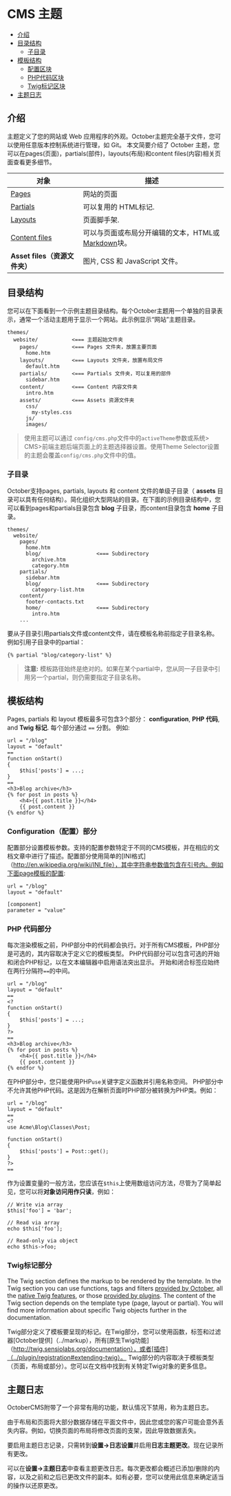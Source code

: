 # CMS 主题

- [介绍](#introduction)
- [目录结构](#directory-structure)
    - [子目录](#subdirectories)
- [模板结构](#template-structure)
    - [配置区块](#configuration-section)
    - [PHP代码区块](#php-section)
    - [Twig标记区块](#twig-section)
- [主题日志](#theme-logging)

<a name="introduction"></a>
## 介绍

主题定义了您的网站或 Web 应用程序的外观。October主题完全基于文件，您可以使用任意版本控制系统进行管理，如 Git。
本文简要介绍了 October 主题，您可以在pages(页面)，partials(部件)，layouts(布局)和content files(内容)相关页面查看更多细节。

对象 | 描述
------------- | -------------
[Pages](cms-pages.md) |网站的页面
[Partials](cms-partials.md) | 可以复用的 HTML标记.
[Layouts](layouts) | 页面脚手架.
[Content files](content) | 可以与页面或布局分开编辑的文本，HTML或[Markdown](http://daringfireball.net/projects/markdown/syntax)块。
**Asset files（资源文件夹）** |  图片, CSS 和 JavaScript 文件。

<a name="directory-structure"></a>
## 目录结构

您可以在下面看到一个示例主题目录结构。每个October主题用一个单独的目录表示，通常一个活动主题用于显示一个网站。此示例显示“网站”主题目录。

    themes/
      website/           <=== 主题起始文件夹
        pages/           <=== Pages 文件夹，放置主要页面
          home.htm
        layouts/         <=== Layouts 文件夹，放置布局文件
          default.htm
        partials/        <=== Partials 文件夹，可以复用的部件
          sidebar.htm
        content/         <=== Content 内容文件夹
          intro.htm
        assets/          <=== Assets 资源文件夹
          css/
            my-styles.css
          js/
          images/

> 使用主题可以通过 `config/cms.php`文件中的`activeTheme`参数或系统> CMS>前端主题后端页面上的主题选择器设置。使用Theme Selector设置的主题会覆盖`config/cms.php`文件中的值。

<a name="subdirectories"></a>
### 子目录

October支持pages, partials, layouts 和 content 文件的单级子目录（ **assets** 目录可以具有任何结构）。简化组织大型网站的目录。在下面的示例目录结构中，您可以看到pages和partials目录包含 **blog** 子目录，而content目录包含 **home** 子目录。

    themes/
      website/
        pages/
          home.htm
          blog/                  <=== Subdirectory
            archive.htm
            category.htm
        partials/
          sidebar.htm
          blog/                  <=== Subdirectory
            category-list.htm
        content/
          footer-contacts.txt
          home/                  <=== Subdirectory
            intro.htm
        ...
要从子目录引用partials文件或content文件，请在模板名称前指定子目录名称。例如引用子目录中的partial：

    {% partial "blog/category-list" %}

> **注意:** 模板路径始终是绝对的。如果在某个partial中，您从同一子目录中引用另一个partial，则仍需要指定子目录名称。
<a name="template-structure"></a>
## 模板结构

Pages, partials 和 layout 模板最多可包含3个部分： **configuration**, **PHP 代码**, and **Twig 标记**.
每个部分通过 `==` 分割。
例如:

    url = "/blog"
    layout = "default"
    ==
    function onStart()
    {
        $this['posts'] = ...;
    }
    ==
    <h3>Blog archive</h3>
    {% for post in posts %}
        <h4>{{ post.title }}</h4>
        {{ post.content }}
    {% endfor %}

<a name="configuration-section"></a>
### Configuration（配置）部分

配置部分设置模板参数。支持的配置参数特定于不同的CMS模板，并在相应的文档文章中进行了描述。配置部分使用简单的[INI格式]（http://en.wikipedia.org/wiki/INI_file），其中字符串参数值包含在引号内。例如下面page模板的配置:

    url = "/blog"
    layout = "default"

    [component]
    parameter = "value"

<a name="php-section"></a>
### PHP 代码部分

每次渲染模板之前，PHP部分中的代码都会执行。对于所有CMS模板，PHP部分是可选的，其内容取决于定义它的模板类型。 PHP代码部分可以包含可选的开始和闭合PHP标记，以在文本编辑器中启用语法突出显示。 开始和闭合标签应始终在两行分隔符`==`的中间。

    url = "/blog"
    layout = "default"
    ==
    <?
    function onStart()
    {
        $this['posts'] = ...;
    }
    ?>
    ==
    <h3>Blog archive</h3>
    {% for post in posts %}
        <h4>{{ post.title }}</h4>
        {{ post.content }}
    {% endfor %}

在PHP部分中，您只能使用PHP`use`关键字定义函数并引用名称空间。 PHP部分中不允许其他PHP代码。这是因为在解析页面时PHP部分被转换为PHP类。例如：

    url = "/blog"
    layout = "default"
    ==
    <?
    use Acme\Blog\Classes\Post;

    function onStart()
    {
        $this['posts'] = Post::get();
    }
    ?>
    ==

作为设置变量的一般方法，您应该在`$this`上使用数组访问方法，尽管为了简单起见，您可以将**对象访问用作只读**，例如：

    // Write via array
    $this['foo'] = 'bar';

    // Read via array
    echo $this['foo'];

    // Read-only via object
    echo $this->foo;

<a name="twig-section"></a>
### Twig标记部分

The Twig section defines the markup to be rendered by the template. In the Twig section you can use functions, tags and filters [provided by October](../markup), all the [native Twig features](http://twig.sensiolabs.org/documentation), or those [provided by plugins](../plugin/registration#extending-twig). The content of the Twig section depends on the template type (page, layout or partial). You will find more information about specific Twig objects further in the documentation.

Twig部分定义了模板要呈现的标记。在Twig部分，您可以使用函数，标签和过滤器[October提供]（../markup），所有[原生Twig功能]（http://twig.sensiolabs.org/documentation），或者[插件]（../plugin/registration#extending-twig）。 Twig部分的内容取决于模板类型（页面，布局或部分）。您可以在文档中找到有关特定Twig对象的更多信息。


<a name="theme-logging"></a>
## 主题日志

OctoberCMS附带了一个非常有用的功能，默认情况下禁用，称为主题日志。

由于布局和页面将大部分数据存储在平面文件中，因此您或您的客户可能会意外丢失内容。例如，切换页面的布局将修改页面的支架，因此导致数据丢失。

要启用主题日志记录，只需转到**设置->日志设置**并启用**日志主题更改**。现在记录所有更改。

可以在**设置->主题日志**中查看主题更改日志。每次更改都会概述已添加/删除的内容，以及之前和之后已更改文件的副本。如有必要，您可以使用此信息来确定适当的操作以还原更改。
